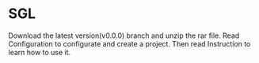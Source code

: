 # SGL
Download the latest version(v0.0.0) branch and unzip the rar file. Read Configuration to configurate and create a project. Then read Instruction to learn how to use it.
